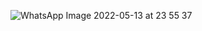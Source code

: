 ![WhatsApp Image 2022-05-13 at 23 55 37](https://user-images.githubusercontent.com/99865132/168299629-675c57bc-30c3-493a-8502-39d627e5d2d5.jpeg)
